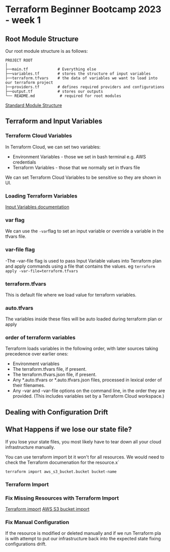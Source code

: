 # Terraform Beginner Bootcamp 2023 - week 1

## Root Module Structure

Our root module structure is as follows:
```
PROJECT ROOT
|
├──main.tf             # Everything else
├──variables.tf        # stores the structure of input variables
├──terraform.tfvars    # the data of variables we want to load into our terraform project
├──providers.tf        # defines required providers and configurations
├──output.tf           # stores our outputs
└── README.md           # required for root modules
```


[Standard Module Structure](https://developer.hashicorp.com/terraform/language/modules/develop/structure)

## Terraform and Input Variables
### Terraform Cloud Variables

In Terraform Cloud, we can set two variables:
- Environment Variables - those we set in bash terminal e.g. AWS credentials
- Terraform Variables - those that we normally set in tfvars file

We can set Terraform Cloud Variables to be sensitive so they are shown in UI.

### Loading Terraform Variables

[Input Variables documentation](https://developer.hashicorp.com/terraform/language/values/variables)

### var flag
We can use the `-var`flag to set an input variable or override a variable in the tfvars file.

### var-file flag

-The -var-file flag is used to pass Input Variable values into Terraform plan and apply commands using a file that contains the values. eg `terraform apply -var-file=terraform.tfvars`


### terraform.tfvars

This is default file where we load value for terraform variables.

### auto.tfvars

The variables inside these files will be auto loaded during terraform plan or apply

### order of terraform  variables

Terraform loads variables in the following order, with later sources taking precedence over earlier ones:

* Environment variables
* The terraform.tfvars file, if present.
* The terraform.tfvars.json file, if present.
* Any *.auto.tfvars or *.auto.tfvars.json files, processed in lexical order of their filenames.
* Any -var and -var-file options on the command line, in the order they are provided. (This includes variables set by a Terraform Cloud workspace.)

## Dealing with Configuration Drift

## What Happens if we lose our state file?

If you lose your state files, you most likely have to tear down all your cloud infrastructure manually.

You can use terraform import bt it won't for all resources. We would need to check the Terraform documenation for the resource.x`

`terraform import aws_s3_bucket.bucket bucket-name`

### Terraform Import

### Fix Missing Resources with Terraform Import

[Terraform import](https://developer.hashicorp.com/terraform/cli/import)
[AWS S3 bucket import](https://registry.terraform.io/providers/hashicorp/aws/latest/docs/resources/s3_bucket#import)

### Fix Manual Configuration

If the resource is modified or deleted manually and if we run Terraform pla is with attempt to put our infrastructure back into the expected state fixing configurations drift.




